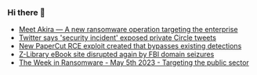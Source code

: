 ### Hi there 👋

<!--START_SECTION:feed-->
* [Meet Akira — A new ransomware operation targeting the enterprise](https://www.bleepingcomputer.com/news/security/meet-akira-a-new-ransomware-operation-targeting-the-enterprise/)
* [Twitter says 'security incident' exposed private Circle tweets](https://www.bleepingcomputer.com/news/security/twitter-says-security-incident-exposed-private-circle-tweets/)
* [New PaperCut RCE exploit created that bypasses existing detections](https://www.bleepingcomputer.com/news/security/new-papercut-rce-exploit-created-that-bypasses-existing-detections/)
* [Z-Library eBook site disrupted again by FBI domain seizures](https://www.bleepingcomputer.com/news/technology/z-library-ebook-site-disrupted-again-by-fbi-domain-seizures/)
* [The Week in Ransomware - May 5th 2023 - Targeting the public sector](https://www.bleepingcomputer.com/news/security/the-week-in-ransomware-may-5th-2023-targeting-the-public-sector/)
<!--END_SECTION:feed-->

<!--
**frankenk/frankenk** is a ✨ _special_ ✨ repository because its `README.md` (this file) appears on your GitHub profile.

Here are some ideas to get you started:

- 🔭 I’m currently working on ...
- 🌱 I’m currently learning ...
- 👯 I’m looking to collaborate on ...
- 🤔 I’m looking for help with ...
- 💬 Ask me about ...
- 📫 How to reach me: ...
- 😄 Pronouns: ...
- ⚡ Fun fact: ...
-->



